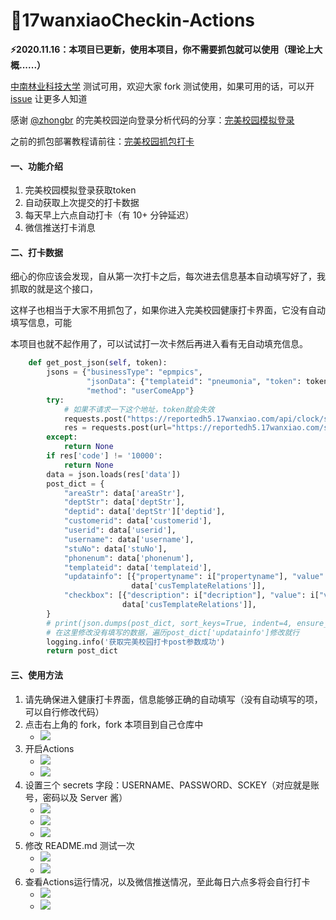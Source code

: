 # 🌈17wanxiaoCheckin-Actions



**⚡2020.11.16：本项目已更新，使用本项目，你不需要抓包就可以使用（理论上大概......）**

[中南林业科技大学](https://www.csuft.edu.cn/) 测试可用，欢迎大家 fork 测试使用，如果可用的话，可以开 [issue](https://github.com/ReaJason/17wanxiaoCheckin-Actions/issues) 让更多人知道

感谢 [@zhongbr](https://github.com/zhongbr) 的完美校园逆向登录分析代码的分享：[完美校园模拟登录](https://github.com/zhongbr/wanmei_campus)

之前的抓包部署教程请前往：[完美校园抓包打卡](https://github.com/ReaJason/17wanxiaoCheckin-Actions/blob/master/README_LAST.md)



#### 一、功能介绍

1. 完美校园模拟登录获取token
2. 自动获取上次提交的打卡数据
3. 每天早上六点自动打卡（有 10+ 分钟延迟）
4. 微信推送打卡消息

#### 二、打卡数据

细心的你应该会发现，自从第一次打卡之后，每次进去信息基本自动填写好了，我抓取的就是这个接口，

这样子也相当于大家不用抓包了，如果你进入完美校园健康打卡界面，它没有自动填写信息，可能

本项目也就不起作用了，可以试试打一次卡然后再进入看有无自动填充信息。

```python
    def get_post_json(self, token):
        jsons = {"businessType": "epmpics",
                 "jsonData": {"templateid": "pneumonia", "token": token},
                 "method": "userComeApp"}
        try:
            # 如果不请求一下这个地址，token就会失效
            requests.post("https://reportedh5.17wanxiao.com/api/clock/school/getUserInfo", data={'token': token})
            res = requests.post(url="https://reportedh5.17wanxiao.com/sass/api/epmpics", json=jsons).json()
        except:
            return None
        if res['code'] != '10000':
            return None
        data = json.loads(res['data'])
        post_dict = {
            "areaStr": data['areaStr'],
            "deptStr": data['deptStr'],
            "deptid": data['deptStr']['deptid'],
            "customerid": data['customerid'],
            "userid": data['userid'],
            "username": data['username'],
            "stuNo": data['stuNo'],
            "phonenum": data['phonenum'],
            "templateid": data['templateid'],
            "updatainfo": [{"propertyname": i["propertyname"], "value": i["value"]} for i in
                           data['cusTemplateRelations']],
            "checkbox": [{"description": i["decription"], "value": i["value"]} for i in
                         data['cusTemplateRelations']],
        }
        # print(json.dumps(post_dict, sort_keys=True, indent=4, ensure_ascii=False))
        # 在这里修改没有填写的数据，遍历post_dict['updatainfo']修改就行
        logging.info('获取完美校园打卡post参数成功')
        return post_dict
```



#### 三、使用方法

1. 请先确保进入健康打卡界面，信息能够正确的自动填写（没有自动填写的项，可以自行修改代码）
2. 点击右上角的 fork，fork 本项目到自己仓库中
   - ![](https://cdn.jsdelivr.net/gh/ReaJason/17wanxiaoCheckin-Actions/Pictures/click_fork.png)
3. 开启Actions
   - ![](https://cdn.jsdelivr.net/gh/ReaJason/17wanxiaoCheckin-Actions/Pictures/start_action.png)
   - ![](https://cdn.jsdelivr.net/gh/ReaJason/17wanxiaoCheckin-Actions/Pictures/end_actions.png)
4. 设置三个 secrets 字段：USERNAME、PASSWORD、SCKEY（对应就是账号，密码以及 Server 酱）
   - ![](https://cdn.jsdelivr.net/gh/ReaJason/17wanxiaoCheckin-Actions/Pictures/new_secrets.png)
   - ![](https://cdn.jsdelivr.net/gh/ReaJason/17wanxiaoCheckin-Actions/Pictures/secrets_details.png)
   - ![](https://cdn.jsdelivr.net/gh/ReaJason/17wanxiaoCheckin-Actions/Pictures/end_secrets.png)
5. 修改 README.md 测试一次
   - ![](https://cdn.jsdelivr.net/gh/ReaJason/17wanxiaoCheckin-Actions/Pictures/modify_readme.png)
   - ![](https://cdn.jsdelivr.net/gh/ReaJason/17wanxiaoCheckin-Actions/Pictures/end_modify.png)
6. 查看Actions运行情况，以及微信推送情况，至此每日六点多将会自行打卡
   - ![](https://cdn.jsdelivr.net/gh/ReaJason/17wanxiaoCheckin-Actions/Pictures/check_status.png)
   - ![](https://cdn.jsdelivr.net/gh/ReaJason/17wanxiaoCheckin-Actions/Pictures/end_check.png)



